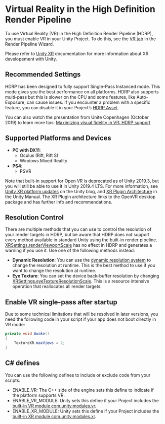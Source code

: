 # Virtual Reality in the High Definition Render Pipeline

To use Virtual Reality (VR) in the High Definition Render Pipeline (HDRP), you must enable VR in your Unity Project. To do this, see the [VR tab](Render-Pipeline-Wizard#VRTab) in the Render Pipeline Wizard.

Please refer to [Unity XR](https://docs.unity3d.com/Manual/XR.html) documentation for more information about XR developement with Unity.

## Recommended Settings

HDRP has been designed to fully support Single-Pass Instanced mode. This mode gives you the best performance on all platforms.
HDRP also supports multi-pass but this is slower on the CPU and some features, like Auto-Exposure, can cause issues.
If you encounter a problem with a specific feature, you can disable it in your Project’s [HDRP Asset](HDRP-Asset).

You can also watch the presentation from Unite Copenhagen (October 2019) to learn more tips: [Maximizing visual fidelity in VR: HDRP support](https://youtu.be/_WkSAn55EBM)

## Supported Platforms and Devices

* **PC with DX11**:
  * Oculus (Rift, Rift S)
  * Windows Mixed Reality
* **PS4**:
  * PSVR

Note that built-in support for Open VR is deprecated as of Unity 2019.3, but you will still be able to use it in Unity 2019.4 LTS. For more information, see [Unity XR platform updates](https://blogs.unity3d.com/2020/01/24/unity-xr-platform-updates/) on the Unity blog, and [XR Plugin Architecture](https://docs.unity3d.com/Manual/XRPluginArchitecture.html) in the Unity Manual.
The XR Plugin architecture links to the OpenVR desktop package and has further info and recommendations.

## Resolution Control
There are multiple methods that you can use to control the resolution of your render targets in HDRP, but be aware that HDRP does not support every method available in standard Unity using the built-in render pipeline. [XRSettings.renderViewportScale](https://docs.unity3d.com/ScriptReference/XR.XRSettings-renderViewportScale.html) has no effect in HDRP and generates a warning if you use it. Use one of the following methods instead:
* **Dynamic Resolution**: You can use the [dynamic resolution system](Dynamic-Resolution.md) to change the resolution at runtime. This is the best method to use if you want to change the resolution at runtime.
* **Eye Texture**: You can set the device back-buffer resolution by changing [XRSettings.eyeTextureResolutionScale](https://docs.unity3d.com/ScriptReference/XR.XRSettings-eyeTextureResolutionScale.html). This is a resource intensive operation that reallocates all render targets.

## Enable VR single-pass after startup

Due to some technical limitations that will be resolved in later versions, you need the following code in your script if your app does not boot directly in VR mode:

```csharp
private void Awake()
{
    TextureXR.maxViews = 2;
}
```

## C# defines

You can use the following defines to include or exclude code from your scripts.

* ENABLE_VR: The C++ side of the engine sets this define to indicate if the platform supports VR.
* ENABLE_VR_MODULE: Unity sets this define if your Project includes the [built-in VR module com.unity.modules.vr](https://docs.unity3d.com/Manual/upm-ui-disable.html).
* ENABLE_XR_MODULE: Unity sets this define if your Project includes the [built-in XR module com.unity.modules.xr](https://docs.unity3d.com/Manual/upm-ui-disable.html).
